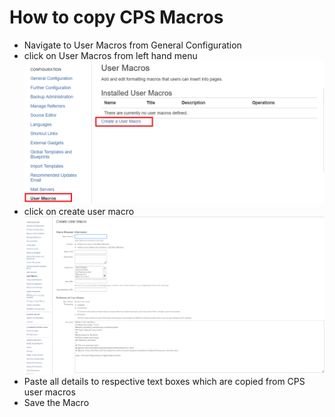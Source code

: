 # How to copy CPS Macros
- Navigate to User Macros from General Configuration
- click on User Macros from left hand menu
![User Macros](images/usermacos.png) 
- click on create user macro
![User Macros](images/createmacro.png)
- Paste all details to respective text boxes which are copied from CPS user macros
- Save the Macro
